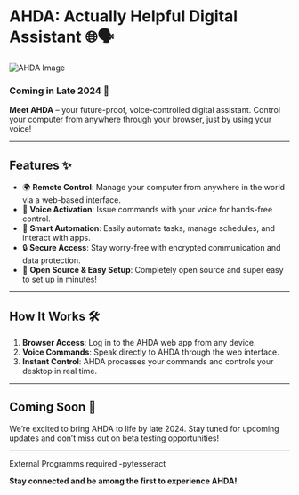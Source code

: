 # AHDA: Actually Helpful Digital Assistant 🌐🗣️

![AHDA Image](https://i.imgur.com/gcKWxLi.png)

### Coming in Late 2024 🚀

**Meet AHDA** – your future-proof, voice-controlled digital assistant. Control your computer from anywhere through your browser, just by using your voice!

---

## Features ✨
- 🌍 **Remote Control**: Manage your computer from anywhere in the world via a web-based interface.
- 🎤 **Voice Activation**: Issue commands with your voice for hands-free control.
- 🧠 **Smart Automation**: Easily automate tasks, manage schedules, and interact with apps.
- 🔒 **Secure Access**: Stay worry-free with encrypted communication and data protection.
- 🔧 **Open Source & Easy Setup**: Completely open source and super easy to set up in minutes!

---

## How It Works 🛠️
1. **Browser Access**: Log in to the AHDA web app from any device.
2. **Voice Commands**: Speak directly to AHDA through the web interface.
3. **Instant Control**: AHDA processes your commands and controls your desktop in real time.

---

## Coming Soon 🔮
We’re excited to bring AHDA to life by late 2024. Stay tuned for upcoming updates and don’t miss out on beta testing opportunities!

---


External Programms required
-pytesseract

**Stay connected and be among the first to experience AHDA!**
